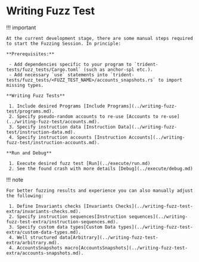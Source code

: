 # Writing Fuzz Test

!!! important

    At the current development stage, there are some manual steps required to start the Fuzzing Session. In principle:

    **Prerequisites:**

     - Add dependencies specific to your program to `trident-tests/fuzz_tests/Cargo.toml` (such as anchor-spl etc.).
     - Add necessary `use` statements into `trident-tests/fuzz_tests/<FUZZ_TEST_NAME>/accounts_snapshots.rs` to import missing types.

    **Writing Fuzz Tests**

     1. Include desired Programs [Include Programs](../writing-fuzz-test/programs.md).
     2. Specify pseudo-random accounts to re-use [Accounts to re-use](../writing-fuzz-test/accounts.md).
     3. Specify instruction data [Instruction Data](../writing-fuzz-test/instruction-data.md).
     4. Specify instruction accounts [Instruction Accounts](../writing-fuzz-test/instruction-accounts.md).

    **Run and Debug**

     1. Execute desired fuzz test [Run](../execute/run.md)
     2. See the found crash with more details [Debug](../execute/debug.md)

!!! note

    For better fuzzing results and experience you can also manually adjust the following:

     1. Define Invariants checks [Invariants Checks](../writing-fuzz-test-extra/invariants-checks.md).
     2. Specify instruction sequences[Instruction sequences](../writing-fuzz-test-extra/instruction-sequences.md).
     3. Specify custom data types[Custom Data types](../writing-fuzz-test-extra/custom-data-types.md).
     4. Well structured data[Arbitrary](../writing-fuzz-test-extra/arbitrary.md).
     4. AccountsSnapshots macro[AccountsSnapshots](../writing-fuzz-test-extra/accounts-snapshots.md).
